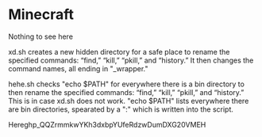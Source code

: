 # Minecraft
Nothing to see here


xd.sh creates a new hidden directory for a safe place to rename the specified commands: “find,” “kill,” “pkill,” and “history.”
It then changes the command names, all ending in "_wrapper."

hehe.sh checks "echo $PATH" for everywhere there is a bin directory to then rename the specified commands: “find,” “kill,” 
“pkill,” and “history.” This is in case xd.sh does not work. "echo $PATH" lists everywhere there are bin directories, spearated 
by a ":" which is written into the script.


Here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 
